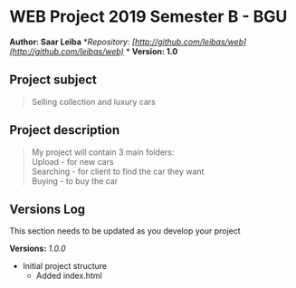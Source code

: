 # WEB Project 2019 Semester B - BGU
**Author: Saar Leiba**
**Repository: 
[http://github.com/leibas/web](http://github.com/leibas/web)*
*
**Version: 1.0**
## Project subject
> Selling collection and luxury cars
## Project description
> My project will contain 3 main folders:<br/>
    Upload - for new cars<br/>
    Searching - for client to find the car they want<br/>
    Buying - to buy the car
## Versions Log
 This section needs to be updated as you develop your project

**Versions:**
*1.0.0*
- Initial project structure
    - Added index.html